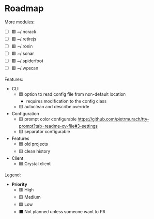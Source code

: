 # Roadmap

More modules:

- [ ] 🟥 ~/.ncrack
- [ ] 🟥 ~/.retirejs
- [ ] 🟥 ~/.ronin
- [ ] 🟥 ~/.sonar
- [ ] 🟥 ~/.spiderfoot
- [ ] 🟥 ~/.wpscan

Features:

- CLI
  - 🟦 option to read config file from non-default location
    - requires modification to the config class
  - 🟨 autoclean and describe override
- Configuration
  - 🟨 prompt color configurable https://github.com/piotrmurach/tty-prompt?tab=readme-ov-file#3-settings
  - 🟨 separator configurable
- Features
  - 🟦 old projects
  - 🟨 clean history
- Client
  - 🟦 Crystal client

Legend:

- **Priority**
  - 🟥 High
  - 🟨 Medium
  - 🟦 Low
  - ⬛ Not planned unless someone want to PR
